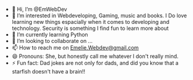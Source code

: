 - 👋 Hi, I’m @EmWebDev
- 👀 I’m interested in Webdeveloping, Gaming, music and books. I Do love learning new things espacially when it comes to developing and technology. Security is something I find fun to learn more about
- 🌱 I’m currently learning Python 
- 💞️ I’m looking to collaborate on ...
- 📫 How to reach me on Emelie.Webdev@gmail.com
- 😄 Pronouns: She, but honestly call me whatever I don't really mind. 
- ⚡ Fun fact: Dad jokes are not only for dads, and did you know that a starfish doesn't have a brain!! 

<!---
EmWebDev/EmWebDev is a ✨ special ✨ repository because its `README.md` (this file) appears on your GitHub profile.
You can click the Preview link to take a look at your changes.
--->
